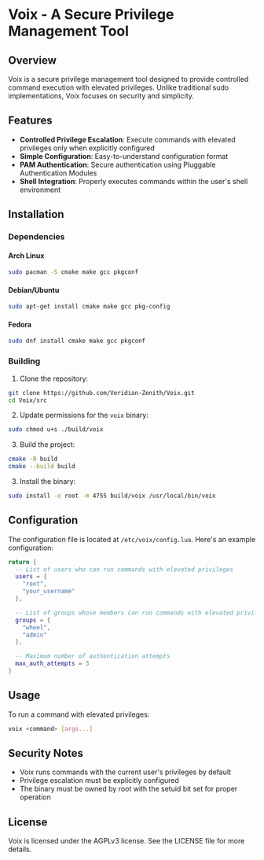 # Voix - A Secure Privilege Management Tool

## Overview

Voix is a secure privilege management tool designed to provide controlled command execution with elevated privileges. Unlike traditional sudo implementations, Voix focuses on security and simplicity.

## Features

- **Controlled Privilege Escalation**: Execute commands with elevated privileges only when explicitly configured
- **Simple Configuration**: Easy-to-understand configuration format
- **PAM Authentication**: Secure authentication using Pluggable Authentication Modules
- **Shell Integration**: Properly executes commands within the user's shell environment

## Installation

### Dependencies

#### Arch Linux
```bash
sudo pacman -S cmake make gcc pkgconf
```

#### Debian/Ubuntu
```bash
sudo apt-get install cmake make gcc pkg-config
```

#### Fedora
```bash
sudo dnf install cmake make gcc pkgconf
```

### Building

1. Clone the repository:
```bash
git clone https://github.com/Veridian-Zenith/Voix.git
cd Voix/src
```
2. Update permissions for the `voix` binary:
```bash
sudo chmod u+s ./build/voix
```
3. Build the project:
```bash
cmake -B build
cmake --build build
```

3. Install the binary:
```bash
sudo install -o root -m 4755 build/voix /usr/local/bin/voix
```

## Configuration

The configuration file is located at `/etc/voix/config.lua`. Here's an example configuration:

```lua
return {
  -- List of users who can run commands with elevated privileges
  users = {
    "root",
    "your_username"
  },

  -- List of groups whose members can run commands with elevated privileges
  groups = {
    "wheel",
    "admin"
  },

  -- Maximum number of authentication attempts
  max_auth_attempts = 3
}
```

## Usage

To run a command with elevated privileges:
```bash
voix <command> [args...]
```

## Security Notes

- Voix runs commands with the current user's privileges by default
- Privilege escalation must be explicitly configured
- The binary must be owned by root with the setuid bit set for proper operation

## License

Voix is licensed under the AGPLv3 license. See the LICENSE file for more details.
